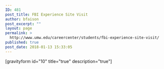 ```yaml
---
ID: 481
post_title: FBI Experience Site Visit
author: bfaison
post_excerpt: ""
layout: page
permalink: >
  http://www.umw.edu/careercenter/students/fbi-experience-site-visit/
published: true
post_date: 2018-01-13 15:33:05
---
```

[gravityform id="10" title="true" description="true"]